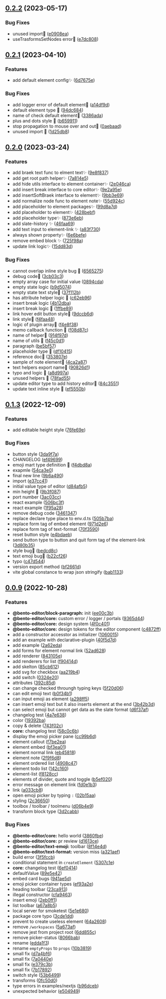 ## [0.2.2](https://github.com/cam-inc/bento/compare/v0.2.1...v0.2.2) (2023-05-17)


### Bug Fixes

* unused import🐛 ([e0908ea](https://github.com/cam-inc/bento/commit/e0908ea9a73999471a1aa777cbe1e3314e693009))
* useTrasformsSetNodes error🐛 ([e7dc808](https://github.com/cam-inc/bento/commit/e7dc808f36f98e0e52ebc2aef9cb06c71867f966))

## [0.2.1](https://github.com/cam-inc/bento/compare/v0.2.0...v0.2.1) (2023-04-10)

### Features

- add default element config✨ ([6d7675e](https://github.com/cam-inc/bento/commit/6d7675e079f25ce2e4781a8941f593362b20931d))

### Bug Fixes

- add logger error of default element🐛 ([a14df9d](https://github.com/cam-inc/bento/commit/a14df9dfd67a18a7a3ff9e31c9d8e8d2345638ae))
- default element type 🐛 ([94dc684](https://github.com/cam-inc/bento/commit/94dc68486d74d99035acdaf936f5385033cbc871))
- name of check default element🐛 ([3386ada](https://github.com/cam-inc/bento/commit/3386ada6de46a52326a185efa33993cc6521c596))
- plus and dots style 🐛 ([b659911](https://github.com/cam-inc/bento/commit/b659911ca50dcbd35af19fc4c7a36900ac41b2d0))
- stop propagation to mouse over and out🐛 ([0aebaad](https://github.com/cam-inc/bento/commit/0aebaad5ba1ce5f40434937015a48aae9deef38f))
- unused import 🐛 ([1d25db8](https://github.com/cam-inc/bento/commit/1d25db8b7c5a4ba7a0106e45b67d6609c708a6b4))

## [0.2.0](https://github.com/cam-inc/bento/compare/v0.1.4...v0.2.0) (2023-03-24)

### Features

- add braek text func to elment text✨ ([9e8f837](https://github.com/cam-inc/bento/commit/9e8f837ba944bd7744f8803b85ff0605fcf6c8b2))
- add get root path helper✨ ([7a814e5](https://github.com/cam-inc/bento/commit/7a814e51e07dcadf9f210cab4bd62ca6128d811f))
- add hide utils interface to element container✨ ([2e046ca](https://github.com/cam-inc/bento/commit/2e046ca01ee9d03ae98b08de12a4082fc0dd176a))
- add insert break interface to core editor✨ ([9e2a95e](https://github.com/cam-inc/bento/commit/9e2a95eda1720dd04697f59faca042f454385ffb))
- add insertSoftBraek interface to element✨ ([9bb3e69](https://github.com/cam-inc/bento/commit/9bb3e690c826afbe28e33cf0a804ae2fc6085003))
- add normalize node func to element note✨ ([55d924c](https://github.com/cam-inc/bento/commit/55d924c398e14111049a6e5c7530edb48c0d28f5))
- add placeholder to element packages✨ ([99d8a7d](https://github.com/cam-inc/bento/commit/99d8a7dded552c797437fa21628f6b0df73d1336))
- add placeholder to element✨ ([428bebf](https://github.com/cam-inc/bento/commit/428bebf07c974d47a5dfe36a8a92f1a392a14660))
- add placeholder type✨ ([873e6eb](https://github.com/cam-inc/bento/commit/873e6eb6e7dad4d1d6b511469901f170b8ce894a))
- add slate-history ✨ ([46faa69](https://github.com/cam-inc/bento/commit/46faa69555876b6543493faed5098180c3d42eb6))
- add text input to element-link ✨ ([a83f730](https://github.com/cam-inc/bento/commit/a83f7301753ee3e7aabfbcd626cb3c5af484e668))
- always shown property✨ ([6e6befe](https://github.com/cam-inc/bento/commit/6e6befe28dac633baef025725212f92fb96f6ecd))
- remove embed block ✨ ([725f98a](https://github.com/cam-inc/bento/commit/725f98a315d5a83b88a1def69bd210e8aa91dd2c))
- update link logic✨ ([15dd83d](https://github.com/cam-inc/bento/commit/15dd83dec74dae620d4d0e12c602f0009dff7ec3))

### Bug Fixes

- cannot overlap inline style bug 🐛 ([6565275](https://github.com/cam-inc/bento/commit/656527550ed3decbf8bae4e802008b5baed770f6))
- debug code🐛 ([3cb03c3](https://github.com/cam-inc/bento/commit/3cb03c329459a0b3cce0ebfec8dc10c6f6bfd2d3))
- empty array case for initial value ([0894cda](https://github.com/cam-inc/bento/commit/0894cda0bfd1ec1f2579013d95dcb34537c4259e))
- empty state logic ([b9d5074](https://github.com/cam-inc/bento/commit/b9d50744d6bd71ac378f77f7b9042670ec492848))
- empty state text style🐛 ([37f112b](https://github.com/cam-inc/bento/commit/37f112bbb412d777f06a7cd2c013a710c5a3ca20))
- has attribute helper logic 🐛 ([c62eb96](https://github.com/cam-inc/bento/commit/c62eb968111f78ee44d080c021b2aa180f080499))
- insert break logic ([4b12dba](https://github.com/cam-inc/bento/commit/4b12dbadeac3d33d6b490907d7915ce2aab0965a))
- insert break logic 🐛 ([1ffbe89](https://github.com/cam-inc/bento/commit/1ffbe89f8286ff800d00182b3db0acb93262ff17))
- link hover edit button style🐛 ([9dccb6d](https://github.com/cam-inc/bento/commit/9dccb6d7d8b6a7325595744547f8aadca8affd99))
- link style🐛 ([f4faa48](https://github.com/cam-inc/bento/commit/f4faa4880c91274239acd8ef9b70c4e9516dbeb3))
- logic of plugin array🐛 ([f4e8f38](https://github.com/cam-inc/bento/commit/f4e8f382b8076e7ba43edf005d14dd3a7eef543f))
- memo callback function 🐛 ([f08d87c](https://github.com/cam-inc/bento/commit/f08d87c1ea514faa043f8e310a4003b5c2f87a30))
- name of helper🐛 ([914f97d](https://github.com/cam-inc/bento/commit/914f97d9494bbebf586f81a4b65d8ef2b12418d7))
- name of utils 🐛 ([f45c0d1](https://github.com/cam-inc/bento/commit/f45c0d1e7ed38bee7eb0289a1190d7c28a2c3f38))
- paragraph ([be5bf57](https://github.com/cam-inc/bento/commit/be5bf57a49b00ee6a67b783856c1ef57c2ec133c))
- placeholder type 🐛 ([df10415](https://github.com/cam-inc/bento/commit/df10415c6ded818357f604ca779f94fcae300bbf))
- reference doc🐛 ([353807e](https://github.com/cam-inc/bento/commit/353807e3f01a345b3c2f57c1e42609eef8f4a84a))
- sample of note element🐛 ([4ca2a87](https://github.com/cam-inc/bento/commit/4ca2a878181309f8a7dd675da6032f317628d969))
- text helpers export name🐛 ([90826d1](https://github.com/cam-inc/bento/commit/90826d106feee18250498f3ec307b36cdf48592a))
- typo and logic 🐛 ([a8d997a](https://github.com/cam-inc/bento/commit/a8d997a3808280c699e20343d166784925643145))
- unused helpers 🐛 ([78fad55](https://github.com/cam-inc/bento/commit/78fad55c4c4f9f1b96d4b37df03d767d108bae63))
- update editor type to add history editor🐛 ([84c3551](https://github.com/cam-inc/bento/commit/84c35515572548ff4dd0b6c4a6f97f6abb3221f7))
- update text inline style 🐛 ([ef5550b](https://github.com/cam-inc/bento/commit/ef5550baa9514dda6a0083c82a393bc5c203e13c))

## [0.1.3](https://github.com/cam-inc/bento/compare/v0.1.1...v0.1.3) (2022-12-09)

### Features

- add editable height style ([76fe69e](https://github.com/cam-inc/bento/commit/76fe69ec37fe29eb78147aad7eb8d639a335ee51))

### Bug Fixes

- button style ([3da9f7a](https://github.com/cam-inc/bento/commit/3da9f7a11a9f1c5fc676bbf5a7a37d5beabb17bf))
- CHANGELOG ([ef49699](https://github.com/cam-inc/bento/commit/ef496992fe4795b95bce4303ed8f8700ebd4b43e))
- emoji mart type definition 🐛 ([f4dbd8a](https://github.com/cam-inc/bento/commit/f4dbd8a8b830a1bd1429370d95c568733fdba9f3))
- exapmle ([54ca3e0](https://github.com/cam-inc/bento/commit/54ca3e016810fb9e43fdf0ace2aa917478fefebf))
- final new line ([9b6a490](https://github.com/cam-inc/bento/commit/9b6a49092ffdd86ed97049c09a62cdd92ce099cb))
- import ([e37cc41](https://github.com/cam-inc/bento/commit/e37cc413eb6f30766402793ad03686aed4fe86ae))
- initial value type of editor ([d84afb5](https://github.com/cam-inc/bento/commit/d84afb51fd9982f49e53c884ee1f7b8ef3afe24b))
- min height 🐛 ([9b3f087](https://github.com/cam-inc/bento/commit/9b3f087934e05d7756e668dd6016d426d8a3e841))
- port number ([3ac03cc](https://github.com/cam-inc/bento/commit/3ac03cc9226b0f8b4c93163c2b9e3dd649b800cd))
- react example ([506bc3f](https://github.com/cam-inc/bento/commit/506bc3f88e5d215a508084b8c5ae8e21516621d1))
- react example ([1f95a28](https://github.com/cam-inc/bento/commit/1f95a287d4401351ce25df1e0a85ce1645e0ef95))
- remove debug code ([3461347](https://github.com/cam-inc/bento/commit/3461347381aadeba55c29c23cca08ef274ecf27e))
- replace declare type place to env.d.ts ([505b7ba](https://github.com/cam-inc/bento/commit/505b7ba2f8fbf84890f031b125519cabdd8bd663))
- replace form tag of embed element ([971d2e6](https://github.com/cam-inc/bento/commit/971d2e68538fc576a0cda5d34a46c650af9e120d))
- replace form tag of text-format ([70f3590](https://github.com/cam-inc/bento/commit/70f3590ef033e1d8b98fd36fdf1a79269f4a48d6))
- reset button style ([e4bdaeb](https://github.com/cam-inc/bento/commit/e4bdaebb4bd3f3fdbd5e9c7e7e8d6809b229cf98))
- send button type to button and quit form tag of the element-link ([3d80b35](https://github.com/cam-inc/bento/commit/3d80b35be143f0a889398e0a0a0b0fa3593e8030))
- style bug🐛 ([bedcd8c](https://github.com/cam-inc/bento/commit/bedcd8c804952c0a72164c9579f4d67f3c2c4839))
- text emoji bug🐛 ([b22cf26](https://github.com/cam-inc/bento/commit/b22cf26ea64b188a330754ad53351185d7c6b6bb))
- typo ([c47d544](https://github.com/cam-inc/bento/commit/c47d544a9a0ab9bd4f51ea04a17ddf532feadeaf))
- version export method ([bf2661d](https://github.com/cam-inc/bento/commit/bf2661d7085cc0ff5a95b222a0b954c35cb3b43d))
- vite global constance to wrap json stringify ([bab1133](https://github.com/cam-inc/bento/commit/bab1133e70976133288fa39687db6741b1ae241a))

## [0.0.9](https://github.com/cam-inc/bento/compare/v0.0.8...v0.0.9) (2022-10-28)

### Features

- **@bento-editor/block-paragraph:** init ([ee00c3b](https://github.com/cam-inc/bento/commit/ee00c3b4d3eb74a43725f1cae9486ba65ba6be9f))
- **@bento-editor/core:** custom error / logger / portals ([9365d44](https://github.com/cam-inc/bento/commit/9365d446a21234e12137622d17f98554d10b4e10))
- **@bento-editor/core:** design system ([4f0c401](https://github.com/cam-inc/bento/commit/4f0c401392d6adc575b42e0b2dc9740e03ce792a))
- **@bento-editor/core:** design tokens for the editor component ([c4872ff](https://github.com/cam-inc/bento/commit/c4872ffcccf739d615ee56e96ba588b6b77cd8e3))
- add a constructor accesstor as initializer ([1060015](https://github.com/cam-inc/bento/commit/1060015dfd3d0f2b3cc9d845757be64d599483a1))
- add an example with declarative-plugin ([40f5d7d](https://github.com/cam-inc/bento/commit/40f5d7db2f24e6529f4ba7edf1ecf22f63e4f054))
- add example ([2a62eda](https://github.com/cam-inc/bento/commit/2a62eda42cd5a32e7623fafdad2e2fccbbb703a9))
- add forms for element normal link ([52ad628](https://github.com/cam-inc/bento/commit/52ad62801d551b6a2551b9fa7bc4106f92212306))
- add renderer ([843105e](https://github.com/cam-inc/bento/commit/843105e95fe68fe666d01ccc97d0c2b86d982a51))
- add renderers for list ([f90414d](https://github.com/cam-inc/bento/commit/f90414ddc8392cbc3bf0818a657adcad92f001b5))
- add skelton ([85cb612](https://github.com/cam-inc/bento/commit/85cb61267217e9f9a4904795796f138e5fbef46e))
- add svg for checkbox ([aa219b4](https://github.com/cam-inc/bento/commit/aa219b4ceac462a5601cadfdbe1174bb85145d7c))
- add switch ([0324e20](https://github.com/cam-inc/bento/commit/0324e203d488cfbfb12c4f8837dc820002005941))
- attributes ([392c85d](https://github.com/cam-inc/bento/commit/392c85d893ef463d236fbf449c24a849ea9d7818))
- can change checked throungh typing keys ([5f20d06](https://github.com/cam-inc/bento/commit/5f20d06b95080c34ab0cf57b1c8a4e2fb906c5ae))
- can edit emoji text ([b0f34b1](https://github.com/cam-inc/bento/commit/b0f34b1bf4a07621f9be4534783fcd55a8740acd))
- can input emoji as element ([a298ff5](https://github.com/cam-inc/bento/commit/a298ff5f7b8aa9a3c061f373d6e750751e62bd22))
- can insert emoji text but it also inserts element at the end ([3b42b3d](https://github.com/cam-inc/bento/commit/3b42b3d78da6d32089a5329b0c11acf19353d3de))
- can select emoji but cannot get data as the slate format ([d6f37af](https://github.com/cam-inc/bento/commit/d6f37afe44ea3a518dc6c3d7504c0c5ece207015))
- changelog test ([4a7e638](https://github.com/cam-inc/bento/commit/4a7e6387fe0af84177b87765601c05c6785ad0a0))
- color ([19392ba](https://github.com/cam-inc/bento/commit/19392babde5c5bfe55e241332439fc299c76046b))
- copy & delete ([743f02c](https://github.com/cam-inc/bento/commit/743f02cd556df04f9435a886935807fe1c0b4b52))
- **core:** changelog test ([58c0c6b](https://github.com/cam-inc/bento/commit/58c0c6b6ac8d582eb8f0fb02453bfae8498bb4f1))
- display the emoji picker pane ([cc99b6d](https://github.com/cam-inc/bento/commit/cc99b6d5c802d4b7eea7216d120bd7d84c38480d))
- element callout ([f7be2ea](https://github.com/cam-inc/bento/commit/f7be2eafadf81b3dd99e67e9c625c0c14bdc8767))
- element embed ([bf3ea01](https://github.com/cam-inc/bento/commit/bf3ea01e6e5ed356b5564c204c12547f884e9c29))
- element normal link ([eb45818](https://github.com/cam-inc/bento/commit/eb4581801cb103bbdb399308500dfa9463865d7b))
- element note ([2f9f6d8](https://github.com/cam-inc/bento/commit/2f9f6d84f208ed14f4019335befa8de997b65180))
- element ordered list ([4908c47](https://github.com/cam-inc/bento/commit/4908c471a4c08f71473df4fb8dd5d86c2b14f16f))
- element todo list ([142c160](https://github.com/cam-inc/bento/commit/142c16014a328096d601080ca45d03902b208b54))
- element-list ([f8128cc](https://github.com/cam-inc/bento/commit/f8128ccf1dd5e3079a263d54fe9203093a4a781e))
- elements of divider, quote and toggle ([b5ef020](https://github.com/cam-inc/bento/commit/b5ef020981a90f995f79d9a71557bd09afd0511f))
- error message on element link ([fd0e1b3](https://github.com/cam-inc/bento/commit/fd0e1b3a8518b9bf81ea5f1e824435b72c3bdf84))
- link ([a033cb8](https://github.com/cam-inc/bento/commit/a033cb8b06b345692d83c6837ecaa50bca7a0b96))
- open emoji picker by typing `:` ([02b15aa](https://github.com/cam-inc/bento/commit/02b15aaf9e510c867986a8da21d4e8d0d15180af))
- styling ([2c36650](https://github.com/cam-inc/bento/commit/2c366500ba93b91fddd000c2bea07de37809969d))
- toolbox / toolbar / toolmenu ([d06b4e9](https://github.com/cam-inc/bento/commit/d06b4e9a0d09fd29c5a2eaf7f613381afa904d11))
- transform block type ([3d2cabb](https://github.com/cam-inc/bento/commit/3d2cabb254ae4656ce1b0bf637670c4d7ff12ae9))

### Bug Fixes

- **@bento-editor/core:** hello world ([3860fbe](https://github.com/cam-inc/bento/commit/3860fbeed2cbf96436d71270557de924dca640d7))
- **@bento-editor/core:** pr review ([d1613ce](https://github.com/cam-inc/bento/commit/d1613cef300dafdf6e5bd3aee2d10fa5cc971e98))
- **@bento-editor/text-emoji:** toolbar ([8f14e4d](https://github.com/cam-inc/bento/commit/8f14e4db410137506c4cf2cb4e69a66055069643))
- **@bento-editor/text-format:** version miss ([a321aef](https://github.com/cam-inc/bento/commit/a321aefbae7b7aab0389f902c5b0dcc6973ed12b))
- build error ([3f5fccb](https://github.com/cam-inc/bento/commit/3f5fccb92a072788ecfa5665ab5e7d037c1cf816))
- conditional statement in `createElement` ([5307c1e](https://github.com/cam-inc/bento/commit/5307c1eeb0537372d88c262d5a92a91d5344175d))
- **core:** changelog test ([6ef0414](https://github.com/cam-inc/bento/commit/6ef0414d6b977117ba773a30c3a2a7bb5a244211))
- defaultValue ([89e5e42](https://github.com/cam-inc/bento/commit/89e5e42e5b2a9416cc5d93e15be98d26bfff3b83))
- embed card bugs ([941ae5d](https://github.com/cam-inc/bento/commit/941ae5dffd0cea434e916fddb34a6b7896b3e2e0))
- emoji picker container types ([ef93a2e](https://github.com/cam-inc/bento/commit/ef93a2eecbf6f428388d2f69555eecc7bc31bd74))
- heading toolbar ([23ca913](https://github.com/cam-inc/bento/commit/23ca913e0980678d5fbc60aec9604a2928997ec0))
- illegal constructor ([cfa9463](https://github.com/cam-inc/bento/commit/cfa9463cef03b6786ed836c390611ede181ccedc))
- insert emoji ([2eb0ff1](https://github.com/cam-inc/bento/commit/2eb0ff124b57b3dddf99da909b2c9f0ce1ececfc))
- list toolbar ([a67a8b5](https://github.com/cam-inc/bento/commit/a67a8b58a9d026133c4bca14a4ccbbff72773162))
- local server for smoketest ([5e1e680](https://github.com/cam-inc/bento/commit/5e1e6801a8eb4b3bb84af3a42e0a03a7fa709f34))
- package core typo ([3cde1dd](https://github.com/cam-inc/bento/commit/3cde1ddcaefde421ef163fe5394a03438c4b9c04))
- prevent to create useless element ([64a2608](https://github.com/cam-inc/bento/commit/64a26087b02a80e020242d24753fce2e9dae5c9c))
- remove `/workspaces` ([5a673af](https://github.com/cam-inc/bento/commit/5a673afc79a651420b06c376415ba03b970425c9))
- remove jest from project root ([6dd855c](https://github.com/cam-inc/bento/commit/6dd855ca36944ceed7323d5b76cf22a74128c758))
- remove picker-status ([8066bab](https://github.com/cam-inc/bento/commit/8066bab0332e8420293aa3c0549b16e5b4ef1a56))
- rename ([edda1f3](https://github.com/cam-inc/bento/commit/edda1f37da9ff816f60701679d60017bbc90d1cd))
- rename `emptyProps` to `props` ([10b3819](https://github.com/cam-inc/bento/commit/10b3819428c388da7727bfd127599e374264930b))
- small fix ([d7a4bf6](https://github.com/cam-inc/bento/commit/d7a4bf61a258e0d4fa07a4c96161a038520c638d))
- small fix ([7a0440e](https://github.com/cam-inc/bento/commit/7a0440ea02f03beb0c58a380d33ef013ba9a9ed3))
- small fix ([e379c3b](https://github.com/cam-inc/bento/commit/e379c3b8d21cb971eec032d8c0d4b4d5c5b7ecab))
- small fix ([7b17892](https://github.com/cam-inc/bento/commit/7b17892ccab8c1155ada4fad2408739edeecbc9c))
- switch style ([53b6499](https://github.com/cam-inc/bento/commit/53b6499ab4b54d552ebd1d4a88bd6bcd1d74de53))
- transforms ([0fc50d0](https://github.com/cam-inc/bento/commit/0fc50d03304b1d28290e61a09f16f651a6f1c2bf))
- type errors in examples/nextjs ([b96dceb](https://github.com/cam-inc/bento/commit/b96dceb3e72fd378e8378cc4b59e2609bb664b43))
- unexpected behavior ([e504949](https://github.com/cam-inc/bento/commit/e5049498d284c46a8f0d8a9a39909e8316b4d4e6))
